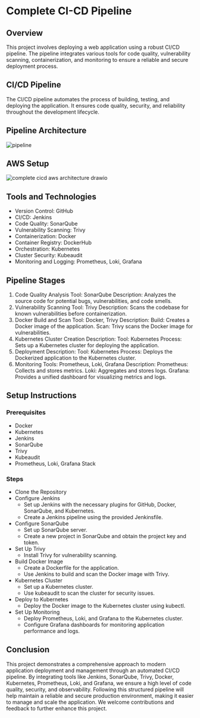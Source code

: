 # Complete CI-CD Pipeline 

## Overview
This project involves deploying a web application using a robust CI/CD pipeline. The pipeline integrates various tools for code quality, vulnerability scanning, containerization, and monitoring to ensure a reliable 
and secure deployment process.

## CI/CD Pipeline
The CI/CD pipeline automates the process of building, testing, and deploying the application. It ensures code quality, security, and reliability throughout the development lifecycle.

## Pipeline Architecture
![pipeline](https://github.com/SambhuBiswakarma00/Complete-CICD-with-Jenkins/assets/142966523/4662980b-8c83-4f82-b72b-708298720e9b)


## AWS Setup
![complete cicd aws architecture drawio](https://github.com/SambhuBiswakarma00/Complete-CICD-with-Jenkins/assets/142966523/d6f43b1e-adb2-4477-83e4-9ff2b146e799)

## Tools and Technologies
- Version Control: GitHub
- CI/CD: Jenkins
- Code Quality: SonarQube
- Vulnerability Scanning: Trivy
- Containerization: Docker
- Container Registry: DockerHub
- Orchestration: Kubernetes
- Cluster Security: Kubeaudit
- Monitoring and Logging: Prometheus, Loki, Grafana

## Pipeline Stages
1. Code Quality Analysis
Tool: SonarQube
Description: Analyzes the source code for potential bugs, vulnerabilities, and code smells.
2. Vulnerability Scanning
Tool: Trivy
Description: Scans the codebase for known vulnerabilities before containerization.
3. Docker Build and Scan
Tool: Docker, Trivy
Description:
Build: Creates a Docker image of the application.
Scan: Trivy scans the Docker image for vulnerabilities.
4. Kubernetes Cluster Creation
Description:
Tool: Kubernetes
Process: Sets up a Kubernetes cluster for deploying the application.
5. Deployment
Description:
Tool: Kubernetes
Process: Deploys the Dockerized application to the Kubernetes cluster.
6. Monitoring
Tools: Prometheus, Loki, Grafana
Description:
Prometheus: Collects and stores metrics.
Loki: Aggregates and stores logs.
Grafana: Provides a unified dashboard for visualizing metrics and logs.

## Setup Instructions
### Prerequisites
- Docker
- Kubernetes
- Jenkins
- SonarQube
- Trivy
- Kubeaudit
- Prometheus, Loki, Grafana Stack

### Steps
- Clone the Repository
- Configure Jenkins
  - Set up Jenkins with the necessary plugins for GitHub, Docker, SonarQube, and Kubernetes.
  - Create a Jenkins pipeline using the provided Jenkinsfile.
- Configure SonarQube
  - Set up SonarQube server.
  - Create a new project in SonarQube and obtain the project key and token.
- Set Up Trivy
  - Install Trivy for vulnerability scanning.
- Build Docker Image
  - Create a Dockerfile for the application.
  - Use Jenkins to build and scan the Docker image with Trivy.
- Kubernetes Cluster
  - Set up a Kubernetes cluster.
  - Use kubeaudit to scan the cluster for security issues.
- Deploy to Kubernetes
  - Deploy the Docker image to the Kubernetes cluster using kubectl.
- Set Up Monitoring
  - Deploy Prometheus, Loki, and Grafana to the Kubernetes cluster.
  - Configure Grafana dashboards for monitoring application performance and logs.

## Conclusion
This project demonstrates a comprehensive approach to modern application deployment and management through an automated CI/CD pipeline. By integrating tools like Jenkins, SonarQube, Trivy, Docker, Kubernetes, 
Prometheus, Loki, and Grafana, we ensure a high level of code quality, security, and observability. Following this structured pipeline will help maintain a reliable and secure production environment, making it 
easier to manage and scale the application. We welcome contributions and feedback to further enhance this project.
